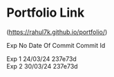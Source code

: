 # Portfolio Link

(https://rahul7k.github.io/portfolio/)

Exp No   Date Of Commit  Commit Id <br />

Exp 1       24/03/24      237e73d <br />
Exp 2       30/03/24      237e73d <br />
